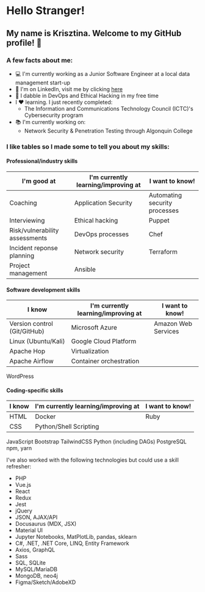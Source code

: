 # Hello Stranger!

## My name is Krisztina. Welcome to my GitHub profile! :wave:


### A few facts about me:
- :computer: I'm currently working as a Junior Software Engineer at a local data management start-up 
- :briefcase: I'm on LinkedIn, visit me by clicking [here](https://www.linkedin.com/in/krisztinapap/)
- :brain: I dabble in DevOps and Ethical Hacking in my free time
- I :heart: learning. I just recently completed:
  - The Information and Communications Technology Council (ICTC)'s Cybersecurity program
- :books: I'm currently working on: 
  - Network Security & Penetration Testing through Algonquin College

 
 


### I like tables so I made some to tell you about my skills:


#### Professional/industry skills

I'm good at | I'm currently learning/improving at | I want to know!
----------- | ----------------------------------- | ---------------
Coaching | Application Security | Automating security processes
Interviewing | Ethical hacking | Puppet
Risk/vulnerability assessments | DevOps processes | Chef
Incident reponse planning | Network security | Terraform
Project management | Ansible


#### Software development skills

I know | I'm currently learning/improving at | I want to know!
------ | ----------------------------------- | --------------
Version control (Git/GitHub) | Microsoft Azure | Amazon Web Services
Linux (Ubuntu/Kali) | Google Cloud Platform
Apache Hop | Virtualization
Apache Airflow | Container orchestration
WordPress


#### Coding-specific skills

I know | I'm currently learning/improving at | I want to know!
------ | ----------------------------------- | --------------
HTML | Docker | Ruby
CSS | Python/Shell Scripting 
JavaScript
Bootstrap
TailwindCSS
Python (including DAGs)
PostgreSQL
npm, yarn



I've also worked with the following technologies but could use a skill refresher:
- PHP
- Vue.js 
- React
- Redux
- Jest
- jQuery 
- JSON, AJAX/API  
- Docusaurus (MDX, JSX)
- Material UI
- Jupyter Notebooks, MatPlotLib, pandas, sklearn 
- C#, .NET, .NET Core, LINQ, Entity Framework  
- Axios, GraphQL 
- Sass
- SQL, SQLite
- MySQL/MariaDB
- MongoDB, neo4j 
- Figma/Sketch/AdobeXD
